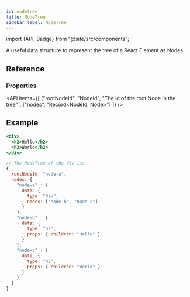 ```yaml
---
id: nodetree
title: NodeTree
sidebar_label: NodeTree
---
```


import {API, Badge} from "@site/src/components";

<Badge type="type" />


A useful data structure to represent the tree of a React Element as Nodes.

## Reference
### Properties
<API items={[
  ["rootNodeId", "NodeId", "The id of the root Node in the tree"],
  ["nodes", "Record<NodeId, Node>"]
]} />


## Example

```jsx
<div>
  <h2>Hello</h2>
  <h2>World</h2>
</div>

// The NodeTree of the div is:
{
  rootNodeId: "node-a",
  nodes: {
    "node-a" : {
      data: {
        type: "div",
        nodes: ["node-b", "node-c"]
      }
    },
    "node-b" : {
      data: {
        type: "h2",
        props: { children: "Hello" }
      }
    },
    "node-c" : {
      data: {
        type: "h2",
        props: { children: "World" }
      }
    }
  }
}
```